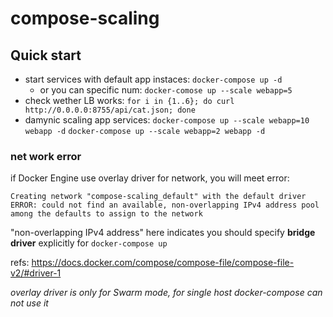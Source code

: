 # compose-scaling

## Quick start
+ start services with default app instaces: `docker-compose up -d`
  - or you can specific num: `docker-comose up --scale webapp=5`
+ check wether LB works: `for i in {1..6}; do curl http://0.0.0.0:8755/api/cat.json; done`
+ damynic scaling app services: `docker-compose up --scale webapp=10 webapp -d` `docker-compose up --scale webapp=2 webapp -d`


### net work error
if Docker Engine use overlay driver for network, you will meet error:

```
Creating network "compose-scaling_default" with the default driver
ERROR: could not find an available, non-overlapping IPv4 address pool among the defaults to assign to the network
```

"non-overlapping IPv4 address" here indicates you should specify **bridge driver** explicitly for `docker-compose up`

refs: https://docs.docker.com/compose/compose-file/compose-file-v2/#driver-1

_overlay driver is only for Swarm mode, for single host docker-compose can not use it_
